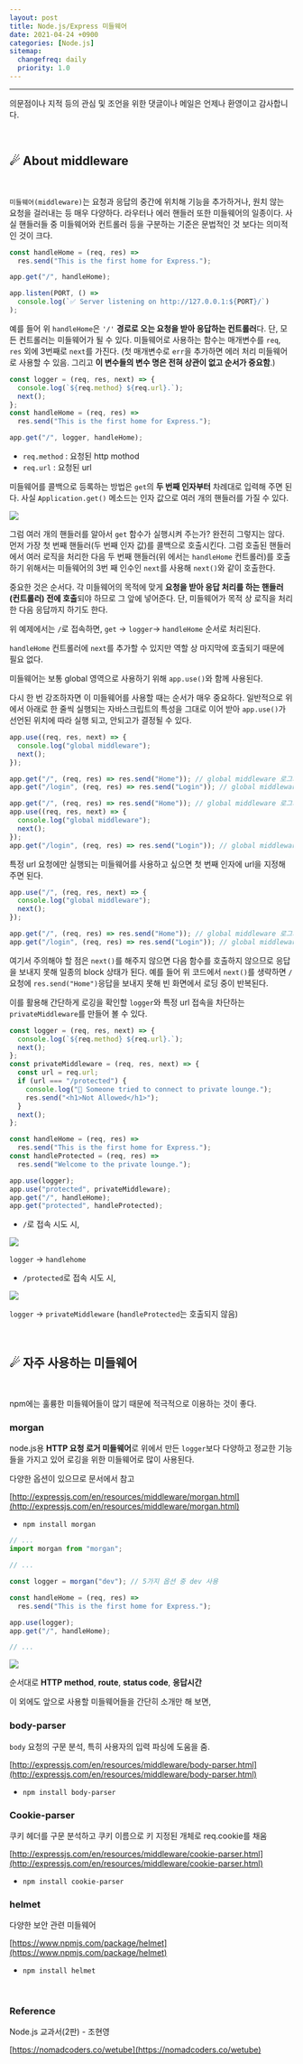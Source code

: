 ```yaml
---
layout: post
title: Node.js/Express 미들웨어
date: 2021-04-24 +0900
categories: [Node.js]
sitemap:
  changefreq: daily
  priority: 1.0
---
```


---

<div class="intro" >

의문점이나 지적 등의 관심 및 조언을 위한 댓글이나 메일은 언제나 환영이고 감사합니다.

</div>

<br>
<div class="t-t-c text-shadow-blue"><h2>☄ About middleware</h2></div>
<br>

`미들웨어(middleware)`는 요청과 응답의 중간에 위치해 기능을 추가하거나, 원치 않는 요청을 걸러내는 등 매우 다양하다. 라우터나 에러 핸들러 또한 미들웨어의 일종이다. 사실 핸들러들 중 미들웨어와 컨트롤러 등을 구분하는 기준은 문법적인 것 보다는 의미적인 것이 크다.

```jsx
const handleHome = (req, res) =>
  res.send("This is the first home for Express.");

app.get("/", handleHome);

app.listen(PORT, () =>
  console.log(`✅ Server listening on http://127.0.0.1:${PORT}/`)
);
```

예를 들어 위 `handleHome`은 `'/'` **경로로 오는 요청을 받아 응답하는 컨트롤러**다. 단, 모든 컨트롤러는 미들웨어가 될 수 있다. 미들웨어로 사용하는 함수는 매개변수를 `req`, `res` 외에 3번째로 `next`를 가진다. (첫 매개변수로 `err`을 추가하면 에러 처리 미들웨어로 사용할 수 있음. 그리고 **이 변수들의 변수 명은 전혀 상관이 없고 순서가 중요함**.)

```jsx
const logger = (req, res, next) => {
  console.log(`${req.method} ${req.url}.`);
  next();
};
const handleHome = (req, res) =>
  res.send("This is the first home for Express.");

app.get("/", logger, handleHome);
```

- `req.method` : 요청된 http mothod
- `req.url` : 요청된 url

미들웨어를 콜백으로 등록하는 방법은 `get`의 **두 번째 인자부터** 차례대로 입력해 주면 된다. 사실 `Application.get()` 메소드는 인자 값으로 여러 개의 핸들러를 가질 수 있다.

<img src="{{'/public/img/node/node-4-1.png'}}">

그럼 여러 개의 핸들러를 알아서 `get` 함수가 실행시켜 주는가? 완전히 그렇지는 않다. 먼저 가장 첫 번째 핸들러(두 번째 인자 값)를 콜백으로 호출시킨다. 그럼 호출된 핸들러에서 여러 로직을 처리한 다음 두 번째 핸들러(위 에서는 `handleHome` 컨트롤러)를 호출하기 위해서는 미들웨어의 3번 째 인수인 `next`를 사용해 `next()`와 같이 호출한다.

중요한 것은 순서다. 각 미들웨어의 목적에 맞게 **요청을 받아 응답 처리를 하는 핸들러(컨트롤러) 전에 호출**되야 하므로 그 앞에 넣어준다. 단, 미들웨어가 목적 상 로직을 처리한 다음 응답까지 하기도 한다.

위 예제에서는 `/`로 접속하면, `get` → `logger`→ `handleHome` 순서로 처리된다.

`handleHome` 컨트롤러에 `next`를 추가할 수 있지만 역할 상 마지막에 호출되기 때문에 필요 없다.

미들웨어는 보통 global 영역으로 사용하기 위해 `app.use()`와 함께 사용된다.

다시 한 번 강조하자면 이 미들웨어를 사용할 때는 순서가 매우 중요하다. 일반적으로 위에서 아래로 한 줄씩 실행되는 자바스크립트의 특성을 그대로 이어 받아 `app.use()`가 선언된 위치에 따라 실행 되고, 안되고가 결정될 수 있다.

```jsx
app.use((req, res, next) => {
  console.log("global middleware");
  next();
});

app.get("/", (req, res) => res.send("Home")); // global middleware 로그가 찍힘
app.get("/login", (req, res) => res.send("Login")); // global middleware 로그가 찍힘
```

```jsx
app.get("/", (req, res) => res.send("Home")); // global middleware 로그가 안 찍힘
app.use((req, res, next) => {
  console.log("global middleware");
  next();
});
app.get("/login", (req, res) => res.send("Login")); // global middleware 로그가 찍힘
```

특정 url 요청에만 실행되는 미들웨어를 사용하고 싶으면 첫 번째 인자에 url을 지정해 주면 된다.

```jsx
app.use("/", (req, res, next) => {
  console.log("global middleware");
  next();
});

app.get("/", (req, res) => res.send("Home")); // global middleware 로그가 찍힘
app.get("/login", (req, res) => res.send("Login")); // global middleware 로그가 안 찍힘
```

여기서 주의해야 할 점은 `next()`를 해주지 않으면 다음 함수를 호출하지 않으므로 응답을 보내지 못해 일종의 block 상태가 된다. 예를 들어 위 코드에서 `next()`를 생략하면 `/`요청에 `res.send("Home")`응답을 보내지 못해 빈 화면에서 로딩 중이 반복된다.

이를 활용해 간단하게 로깅을 확인할 `logger`와 특정 url 접속을 차단하는 `privateMiddleware`를 만들어 볼 수 있다.

```jsx
const logger = (req, res, next) => {
  console.log(`${req.method} ${req.url}.`);
  next();
};
const privateMiddleware = (req, res, next) => {
  const url = req.url;
  if (url === "/protected") {
    console.log("🚨 Someone tried to connect to private lounge.");
    res.send("<h1>Not Allowed</h1>");
  }
  next();
};

const handleHome = (req, res) =>
  res.send("This is the first home for Express.");
const handleProtected = (req, res) =>
  res.send("Welcome to the private lounge.");

app.use(logger);
app.use("protected", privateMiddleware);
app.get("/", handleHome);
app.get("protected", handleProtected);
```

- `/`로 접속 시도 시,

<img src="{{'/public/img/node/node-4-2.png'}}">

`logger` → `handlehome`

- `/protected`로 접속 시도 시,

<img src="{{'/public/img/node/node-4-3.png'}}">

`logger` → `privateMiddleware` (`handleProtected`는 호출되지 않음)

<br>
<div class="t-t-c text-shadow-blue"><h2>☄ 자주 사용하는 미들웨어</h2></div>
<br>

npm에는 훌륭한 미들웨어들이 많기 때문에 적극적으로 이용하는 것이 좋다.

### morgan

node.js용 **HTTP 요청 로거 미들웨어**로 위에서 만든 `logger`보다 다양하고 정교한 기능들을 가지고 있어 로깅을 위한 미들웨어로 많이 사용된다.

다양한 옵션이 있으므로 문서에서 참고

[http://expressjs.com/en/resources/middleware/morgan.html](http://expressjs.com/en/resources/middleware/morgan.html)

- `npm install morgan`

```jsx
// ...
import morgan from "morgan";

// ...

const logger = morgan("dev"); // 5가지 옵션 중 dev 사용

const handleHome = (req, res) =>
  res.send("This is the first home for Express.");

app.use(logger);
app.get("/", handleHome);

// ...
```

<img src="{{'/public/img/node/node-4-4.png'}}">

순서대로 **HTTP method**, **route**, **status code**, **응답시간**

이 외에도 앞으로 사용할 미들웨어들을 간단히 소개만 해 보면,

### body-parser

`body` 요청의 구문 분석, 특히 사용자의 입력 파싱에 도움을 줌.

[http://expressjs.com/en/resources/middleware/body-parser.html](http://expressjs.com/en/resources/middleware/body-parser.html)

- `npm install body-parser`

### Cookie-parser

쿠키 헤더를 구문 분석하고 쿠키 이름으로 키 지정된 개체로 req.cookie를 채움

[http://expressjs.com/en/resources/middleware/cookie-parser.html](http://expressjs.com/en/resources/middleware/cookie-parser.html)

- `npm install cookie-parser`

### helmet

다양한 보안 관련 미들웨어

[https://www.npmjs.com/package/helmet](https://www.npmjs.com/package/helmet)

- `npm install helmet`

<br>

### Reference

Node.js 교과서(2판) - 조현영

[https://nomadcoders.co/wetube](https://nomadcoders.co/wetube)
